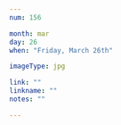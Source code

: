 ```yaml
---
num: 156

month: mar
day: 26
when: "Friday, March 26th"

imageType: jpg

link: ""
linkname: ""
notes: ""

---
```


